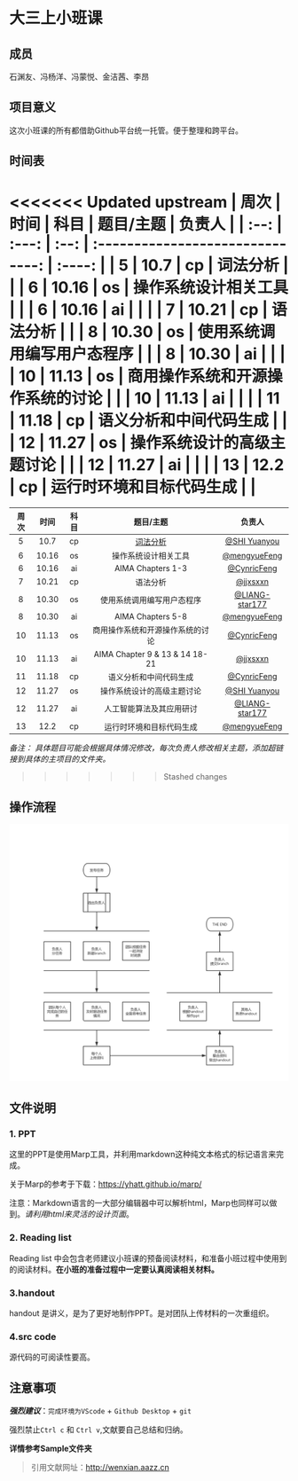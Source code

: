# 大三上小班课

## 成员

石渊友、冯杨洋、冯蒙悦、金洁茜、李昂

## 项目意义

这次小班课的所有都借助Github平台统一托管。便于整理和跨平台。

## 时间表

<<<<<<< Updated upstream
| 周次 | 时间  | 科目 |            题目/主题             | 负责人 |
| :--: | :---: | :--: | :------------------------------: | :----: |
|  5   | 10.7  |  cp  |             词法分析             |        |
|  6   | 10.16 |  os  |       操作系统设计相关⼯具       |        |
|  6   | 10.16 |  ai  |                                  |        |
|  7   | 10.21 |  cp  |             语法分析             |        |
|  8   | 10.30 |  os  |    使用系统调用编写用户态程序    |        |
|  8   | 10.30 |  ai  |                                  |        |
|  10  | 11.13 |  os  | 商用操作系统和开源操作系统的讨论 |        |
|  10  | 11.13 |  ai  |                                  |        |
|  11  | 11.18 |  cp  |      语义分析和中间代码生成      |        |
|  12  | 11.27 |  os  |    操作系统设计的⾼级主题讨论    |        |
|  12  | 11.27 |  ai  |                                  |        |
|  13  | 12.2  |  cp  |     运行时环境和目标代码生成     |        |
=======
| 周次 | 时间  | 科目 |            题目/主题             |                       负责人                       |
| :--: | :---: | :--: | :------------------------------: | :------------------------------------------------: |
|  5   | 10.7  |  cp  |             [词法分析](https://github.com/master2vic/Junior/CP/1.词法分析)             |   [@SHI Yuanyou](https://github.com/master2vic)    |
|  6   | 10.16 |  os  |       操作系统设计相关⼯具       |     [@mengyueFeng](https://github.com/gru111)      |
|  6   | 10.16 |  ai  |        AIMA Chapters 1-3         |    [@CynricFeng](https://github.com/CynricFeng)    |
|  7   | 10.21 |  cp  |             语法分析             |       [@jjxsxxn](https://github.com/jjxsxxn)       |
|  8   | 10.30 |  os  |    使用系统调用编写用户态程序    | [@LIANG-star177](https://github.com/LIANG-star177) |
|  8   | 10.30 |  ai  |        AIMA Chapters 5-8         |     [@mengyueFeng](https://github.com/gru111)      |
|  10  | 11.13 |  os  | 商用操作系统和开源操作系统的讨论 |    [@CynricFeng](https://github.com/CynricFeng)    |
|  10  | 11.13 |  ai  |  AIMA Chapter 9 & 13 & 14 18-21  |       [@jjxsxxn](https://github.com/jjxsxxn)       |
|  11  | 11.18 |  cp  |      语义分析和中间代码生成      |    [@CynricFeng](https://github.com/CynricFeng)    |
|  12  | 11.27 |  os  |    操作系统设计的⾼级主题讨论    |   [@SHI Yuanyou](https://github.com/master2vic)    |
|  12  | 11.27 |  ai  |     人工智能算法及其应用研讨     | [@LIANG-star177](https://github.com/LIANG-star177) |
|  13  | 12.2  |  cp  |     运行时环境和目标代码生成     |     [@mengyueFeng](https://github.com/gru111)      |

*备注： 具体题目可能会根据具体情况修改，每次负责人修改相关主题，添加超链接到具体的主项目的文件夹。*
>>>>>>> Stashed changes

## 操作流程

![pic/flow.jpg](pic/flow.jpg)

## 文件说明

### 1. PPT

这里的PPT是使用Marp工具，并利用markdown这种纯文本格式的标记语言来完成。

关于Marp的参考于下载：https://yhatt.github.io/marp/

注意：Markdown语言的一大部分编辑器中可以解析html，Marp也同样可以做到。*请利用html来灵活的设计页面*。

### 2. Reading list

Reading list 中会包含老师建议小班课的预备阅读材料，和准备小班过程中使用到的阅读材料。**在小班的准备过程中一定要认真阅读相关材料。**

### 3.handout

handout 是讲义，是为了更好地制作PPT。是对团队上传材料的一次重组织。

### 4.src code

源代码的可阅读性要高。

## 注意事项

***强烈建议***：`完成环境为VScode` + `Github Desktop` + `git`

强烈禁止`Ctrl c` 和 `Ctrl v`,文献要自己总结和归纳。

**详情参考Sample文件夹**

> 引用文献网址：http://wenxian.aazz.cn